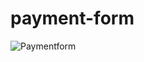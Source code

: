 # payment-form

![Paymentform](https://user-images.githubusercontent.com/91690267/194569325-1a415fa0-d160-4981-a991-f9e25450b161.jpg)
